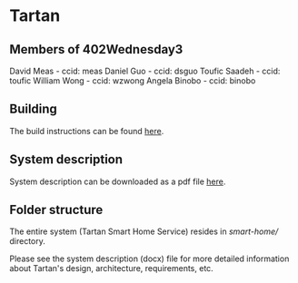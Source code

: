 # Tartan

## Members of 402Wednesday3

David Meas - ccid: meas
Daniel Guo - ccid: dsguo
Toufic Saadeh - ccid: toufic
William Wong - ccid: wzwong
Angela Binobo - ccid: binobo

## Building

The build instructions can be found [here](./docs/build_instructions.md).

## System description

System description can be downloaded as a pdf file
[here](./docs/TartanSystemDescription.pdf).

## Folder structure

The entire system (Tartan Smart Home Service) resides in *smart-home/*
directory.

Please see the system description (docx) file for more detailed information
about Tartan's design, architecture, requirements, etc.
